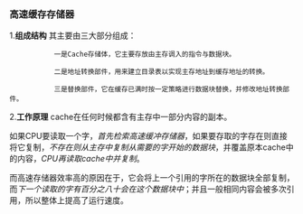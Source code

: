 ### 高速缓存存储器
1.**组成结构**  其主要由三大部分组成：
               
               一是Cache存储体，它主要存放由主存调入的指令与数据块。
               
               二是地址转换部件，用来建立目录表以实现主存地址到缓存地址的转换。
               
               三是替换部件，它在缓存已满时按一定策略进行数据块替换，并修改地址转换部件。

2.**工作原理**  cache在任何时候都含有主存中一部分内容的副本。

如果CPU要读取一个字，*首先检索高速缓冲存储器*，如果要存取的字存在则直接将它复制，*不存在则从主存中复制从需要的字开始的数据块*，并覆盖原本cache中的内容，*CPU再读取cache中并复制*。

而高速存储器效率高的原因在于，它会将上一个引用的字所在的数据块全部复制，而*下一个读取的字有百分之八十会在这个数据块中*；并且一般相同内容会被多次引用，所以整体上提高了运行速度。
